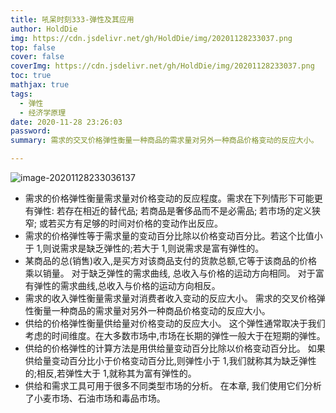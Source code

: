```yaml
---
title: 吼呆时刻333-弹性及其应用
author: HoldDie
img: https://cdn.jsdelivr.net/gh/HoldDie/img/20201128233037.png
top: false
cover: false
coverImg: https://cdn.jsdelivr.net/gh/HoldDie/img/20201128233037.png
toc: true
mathjax: true
tags:
  - 弹性
  - 经济学原理
date: 2020-11-28 23:26:03
password:
summary: 需求的交叉价格弹性衡量一种商品的需求量对另外一种商品价格变动的反应大小。

---
```




![image-20201128233036137](https://cdn.jsdelivr.net/gh/HoldDie/img/20201128233037.png)

- 需求的价格弹性衡量需求量对价格变动的反应程度。需求在下列情形下可能更有弹性: 若存在相近的替代品; 若商品是奢侈品而不是必需品; 若市场的定义狭窄; 或若买方有足够的时间对价格的变动作出反应。
- 需求的价格弹性等于需求量的变动百分比除以价格变动百分比。若这个比值小于 1,则说需求是缺乏弹性的;若大于 1,则说需求是富有弹性的。
- 某商品的总(销售)收入,是买方对该商品支付的货款总额,它等于该商品的价格乘以销量。 对于缺乏弹性的需求曲线, 总收入与价格的运动方向相同。 对于富有弹性的需求曲线,总收入与价格的运动方向相反。
- 需求的收入弹性衡量需求量对消费者收入变动的反应大小。 需求的交叉价格弹性衡量一种商品的需求量对另外一种商品价格变动的反应大小。
- 供给的价格弹性衡量供给量对价格变动的反应大小。 这个弹性通常取决于我们考虑的时间维度。在大多数市场中,市场在长期的弹性一般大于在短期的弹性。
- 供给的价格弹性的计算方法是用供给量变动百分比除以价格变动百分比。 如果供给量变动百分比小于价格变动百分比,则弹性小于 1,我们就称其为缺乏弹性的;相反,若弹性大于 1,就称其为富有弹性的。
- 供给和需求工具可用于很多不同类型市场的分析。 在本章, 我们使用它们分析了小麦市场、石油市场和毒品市场。

